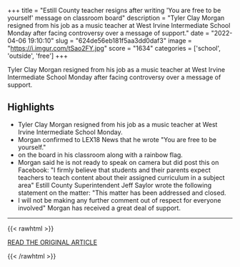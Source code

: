 +++
title = "Estill County teacher resigns after writing 'You are free to be yourself' message on classroom board"
description = "Tyler Clay Morgan resigned from his job as a music teacher at West Irvine Intermediate School Monday after facing controversy over a message of support."
date = "2022-04-06 19:10:10"
slug = "624de56eb181f5aa3dd0daf3"
image = "https://i.imgur.com/tSao2FY.jpg"
score = "1634"
categories = ['school', 'outside', 'free']
+++

Tyler Clay Morgan resigned from his job as a music teacher at West Irvine Intermediate School Monday after facing controversy over a message of support.

## Highlights

- Tyler Clay Morgan resigned from his job as a music teacher at West Irvine Intermediate School Monday.
- Morgan confirmed to LEX18 News that he wrote "You are free to be yourself."
- on the board in his classroom along with a rainbow flag.
- Morgan said he is not ready to speak on camera but did post this on Facebook: "I firmly believe that students and their parents expect teachers to teach content about their assigned curriculum in a subject area" Estill County Superintendent Jeff Saylor wrote the following statement on the matter: "This matter has been addressed and closed.
- I will not be making any further comment out of respect for everyone involved" Morgan has received a great deal of support.

---

{{< rawhtml >}}
  <p class="article-category">
    <a target="_blank" href="https://www.lex18.com/news/estill-county-music-teacher-resigns-after-writing-you-are-free-to-be-yourself-message-on-classroom-board">READ THE ORIGINAL ARTICLE</a>
  </p>
{{< /rawhtml >}}
